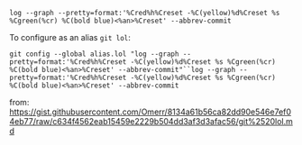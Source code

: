 `log --graph --pretty=format:'%Cred%h%Creset -%C(yellow)%d%Creset %s %Cgreen(%cr) %C(bold blue)<%an>%Creset' --abbrev-commit`

To configure as an alias `git lol`:

`git config --global alias.lol "log --graph --pretty=format:'%Cred%h%Creset -%C(yellow)%d%Creset %s %Cgreen(%cr) %C(bold blue)<%an>%Creset' --abbrev-commit"``log --graph --pretty=format:'%Cred%h%Creset -%C(yellow)%d%Creset %s %Cgreen(%cr) %C(bold blue)<%an>%Creset' --abbrev-commit`

from: https://gist.githubusercontent.com/Omerr/8134a61b56ca82dd90e546e7ef04eb77/raw/c634f4562eab15459e2229b504dd3af3d3afac56/git%2520lol.md

